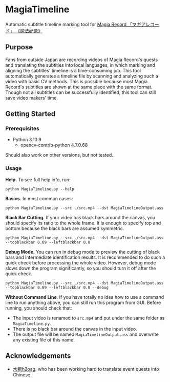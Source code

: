 # MagiaTimeline

Automatic subtitle timeline marking tool for [Magia Record 「マギアレコード」 《魔法纪录》](https://magireco.com/)

## Purpose

Fans from outside Japan are recording videos of Magia Record's quests and translating the subtitles into local languages, in which marking and aligning the subtitles' timeline is a time-consuming job. This tool automatically generates a timeline file by scanning and analyzing such a video with basic CV methods. This is possible because most Magia Record's subtitles are shown at the same place with the same format. Though not all subtitles can be successfully identified, this tool can still save video makers' time. 

## Getting Started

### Prerequisites

- Python 3.10.9
    - opencv-contrib-python 4.7.0.68

Should also work on other versions, but not tested. 

### Usage

**Help.** To see full help info, run:

```
python MagiaTimeline.py --help
```

**Basics.** In most common cases:

```
python MagiaTimeline.py --src ./src.mp4 --dst MagiaTimelineOutput.ass
```

**Black Bar Cutting.** If your video has black bars around the canvas, you should specify its ratio to the whole frame. It is enough to specify top and bottom because the black bars are assumed symmetric.  

```
python MagiaTimeline.py --src ./src.mp4 --dst MagiaTimelineOutput.ass --topblackbar 0.09 --leftblackbar 0.0
```

**Debug Mode.** You can run in debug mode to preview the cutting of black bars and intermediate identification results. It is recommended to do such a quick check before processing the whole video. However, debug mode slows down the program significantly, so you should turn it off after the quick check. 

```
python MagiaTimeline.py --src ./src.mp4 --dst MagiaTimelineOutput.ass --topblackbar 0.09 --leftblackbar 0.0 --debug
```

**Without Command Line**. If you have totally no idea how to use a command line to run anything above, you can still run this program from GUI. Before running, you should check that:

- The input video is renamed to `src.mp4` and put under the same folder as `MagiaTimeline.py`. 
- There is no black bar around the canvas in the input video. 
- The output file will be named `MagiaTimelineOutput.ass` and overwrite any existing file of this name. 

## Acknowledgements

- [水银h2oag](https://space.bilibili.com/246606859), who has been working hard to translate event quests into Chinese. 
